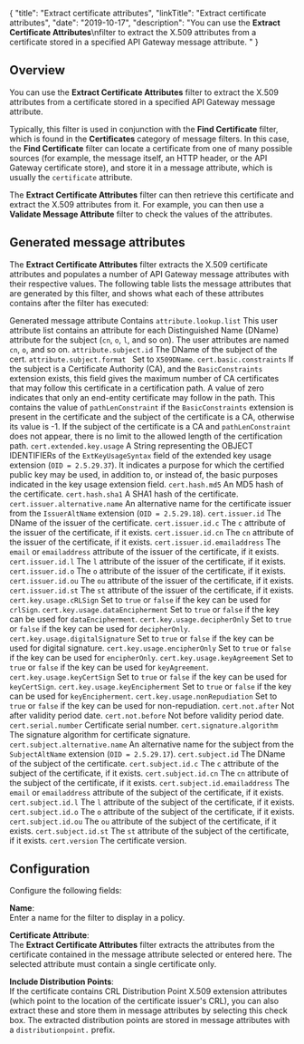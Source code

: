 {
"title": "Extract certificate attributes",
"linkTitle": "Extract certificate attributes",
"date": "2019-10-17",
"description": "You can use the **Extract Certificate Attributes**\\nfilter to extract the X.509 attributes from a certificate stored in a specified API Gateway message attribute. "
}
﻿
<div id="p_certificate_attributes_over">

Overview
--------

You can use the **Extract Certificate Attributes**
filter to extract the X.509 attributes from a certificate stored in a specified API Gateway message attribute.

Typically, this filter is used in conjunction with the **Find Certificate**
filter, which is found in the **Certificates**
category of message filters. In this case, the **Find Certificate**
filter can locate a certificate from one of many possible sources (for example, the message itself, an HTTP header, or the API Gateway certificate store), and store it in a message attribute, which is usually the `certificate`
attribute.

The **Extract Certificate Attributes**
filter can then retrieve this certificate and extract the X.509 attributes from it. For example, you can then use a **Validate Message Attribute**
filter to check the values of the attributes.

</div>

<div id="p_certificate_attributes_attrs">

Generated message attributes
----------------------------

The **Extract Certificate Attributes**
filter extracts the X.509 certificate attributes and populates a number of API Gateway message attributes with their respective values. The following table lists the message attributes that are generated by this filter, and shows what each of these attributes contains after the filter has executed:

Generated message attribute
Contains
`attribute.lookup.list`
This user attribute list contains an attribute for each Distinguished Name (DName) attribute for the subject (`cn`, `o`, `l`, and so on). The user attributes are named `cn`, `o`, and so on.
`attribute.subject.id`
The DName of the subject of the cert.
`attribute.subject.format `
Set to `X509DName`.
`cert.basic.constraints`
If the subject is a Certificate Authority (CA), and the `BasicConstraints`
extension exists, this field gives the maximum number of CA certificates that may follow this certificate in a certification path. A value of zero indicates that only an end-entity certificate may follow in the path. This contains the value of `pathLenConstraint`
if the `BasicConstraints`
extension is present in the certificate and the subject of the certificate is a CA, otherwise its value is -1. If the subject of the certificate is a CA and `pathLenConstraint`
does not appear, there is no limit to the allowed length of the certification path.
`cert.extended.key.usage`
A String representing the OBJECT IDENTIFIERs of the `ExtKeyUsageSyntax`
field of the extended key usage extension (`OID = 2.5.29.37`). It indicates a purpose for which the certified public key may be used, in addition to, or instead of, the basic purposes indicated in the key usage extension field.
`cert.hash.md5`
An MD5 hash of the certificate.
`cert.hash.sha1`
A SHA1 hash of the certificate.
`cert.issuer.alternative.name`
An alternative name for the certificate issuer from the `IssuerAltName`
extension (`OID = 2.5.29.18`).
`cert.issuer.id`
The DName of the issuer of the certificate.
`cert.issuer.id.c`
The `c`
attribute of the issuer of the certificate, if it exists.
`cert.issuer.id.cn`
The `cn`
attribute of the issuer of the certificate, if it exists.
`cert.issuer.id.emailaddress`
The `email`
or `emailaddress`
attribute of the issuer of the certificate, if it exists.
`cert.issuer.id.l`
The `l`
attribute of the issuer of the certificate, if it exists.
`cert.issuer.id.o`
The `o`
attribute of the issuer of the certificate, if it exists.
`cert.issuer.id.ou`
The `ou`
attribute of the issuer of the certificate, if it exists.
`cert.issuer.id.st`
The `st`
attribute of the issuer of the certificate, if it exists.
`cert.key.usage.cRLSign`
Set to `true`
or `false`
if the key can be used for `crlSign`.
`cert.key.usage.dataEncipherment`
Set to `true`
or `false`
if the key can be used for `dataEncipherment`.
`cert.key.usage.decipherOnly`
Set to `true`
or `false`
if the key can be used for `decipherOnly`.
`cert.key.usage.digitalSignature`
Set to `true`
or `false`
if the key can be used for digital signature.
`cert.key.usage.encipherOnly`
Set to `true`
or `false`
if the key can be used for `encipherOnly`.
`cert.key.usage.keyAgreement`
Set to `true`
or `false`
if the key can be used for `keyAgreement`.
`cert.key.usage.keyCertSign`
Set to `true`
or `false`
if the key can be used for `keyCertSign`.
`cert.key.usage.keyEncipherment`
Set to `true`
or `false`
if the key can be used for `keyEncipherment`.
`cert.key.usage.nonRepudiation`
Set to `true`
or `false`
if the key can be used for non-repudiation.
`cert.not.after`
Not after validity period date.
`cert.not.before`
Not before validity period date.
`cert.serial.number`
Certificate serial number.
`cert.signature.algorithm`
The signature algorithm for certificate signature.
`cert.subject.alternative.name`
An alternative name for the subject from the `SubjectAltName`
extension (`OID = 2.5.29.17`).
`cert.subject.id`
The DName of the subject of the certificate.
`cert.subject.id.c`
The `c`
attribute of the subject of the certificate, if it exists.
`cert.subject.id.cn`
The `cn`
attribute of the subject of the certificate, if it exists.
`cert.subject.id.emailaddress`
The `email`
or `emailaddress`
attribute of the subject of the certificate, if it exists.
`cert.subject.id.l`
The `l`
attribute of the subject of the certificate, if it exists.
`cert.subject.id.o`
The `o`
attribute of the subject of the certificate, if it exists.
`cert.subject.id.ou`
The `ou`
attribute of the subject of the certificate, if it exists.
`cert.subject.id.st`
The `st`
attribute of the subject of the certificate, if it exists.
`cert.version`
The certificate version.

</div>

<div id="p_certificate_attributes_conf">

Configuration
-------------

Configure the following fields:

**Name**:\
Enter a name for the filter to display in a policy.

**Certificate Attribute**:\
The **Extract Certificate Attributes**
filter extracts the attributes from the certificate contained in the message attribute selected or entered here. The selected attribute must contain a single certificate only.

**Include Distribution Points**:\
If the certificate contains CRL Distribution Point X.509 extension attributes (which point to the location of the certificate issuer's CRL), you can also extract these and store them in message attributes by selecting this check box. The extracted distribution points are stored in message attributes with a `distributionpoint.` prefix.

</div>
